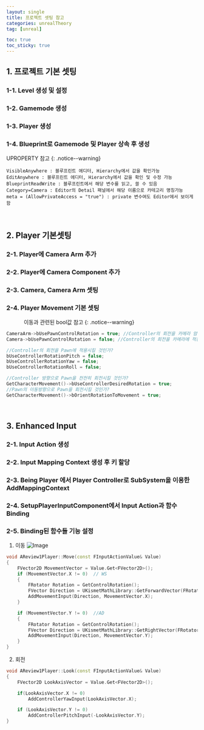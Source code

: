 ```yaml
---
layout: single
title: 프로젝트 셋팅 참고
categories: unrealTheory
tag: [unreal]

toc: true
toc_sticky: true
---
```


## 1. 프로젝트 기본 셋팅
### 1-1. Level 생성 및 설정
### 1-2. Gamemode 생성
### 1-3. Player 생성
### 1-4. Blueprint로 Gamemode 및 Player 상속 후 생성

UPROPERTY 참고
{: .notice--warning} 

```
VisibleAnywhere : 블루프린트 에디터, Hierarchy에서 값을 확인가능
EditAnywhere : 블루프린트 에디터, Hierarchy에서 값을 확인 및 수정 가능
BlueprintReadWrite : 블루프린트에서 해당 변수를 읽고, 쓸 수 있음
Category=Camera : Editor의 Detail 패널에서 해당 이름으로 카테고리 명칭가능
meta = (AllowPrivateAccess = "true") : private 변수여도 Editor에서 보이게 함
```

   
   

## 2. Player 기본셋팅
### 2-1. Player에 Camera Arm 추가
### 2-2. Player에 Camera Component 추가
### 2-3. Camera, Camera Arm 셋팅
### 2-4. Player Movement 기본 셋팅
   
이동과 관련된 bool값 참고
{: .notice--warning} 

```cpp
CameraArm->bUsePawnControlRotation = true; //Controller의 회전을 카메라 암에 적용시킬것인가?
Camera->bUsePawnControlRotation = false; //Controller의 회전을 카메라에 적용시킬것인가?

//Controller의 회전을 Pawn에 적용시킬 것인가?
bUseControllerRotationPitch = false;
bUseControllerRotationYaw = false;
bUseControllerRotationRoll = false;

//Controller 방향으로 Pawn을 천천히 회전시킬 것인가?
GetCharacterMovement()->bUseControllerDesiredRotation = true;
//Pawn의 이동방향으로 Pawn을 회전시킬 것인가?
GetCharacterMovement()->bOrientRotationToMovement = true;
```

   
   
## 3. Enhanced Input 
### 2-1. Input Action 생성
### 2-2. Input Mapping Context 생성 후 키 할당
### 2-3. Being Player 에서 Player Controller로 SubSystem을 이용한 AddMappingContext
### 2-4. SetupPlayerInputComponent에서 Input Action과 함수 Binding
### 2-5. Binding된 함수들 기능 설정

1) 이동
![Image](https://github.com/user-attachments/assets/31370c63-f89f-44e7-9c5b-1e744a26f83e)

```cpp
void AReview1Player::Move(const FInputActionValue& Value)
{
	FVector2D MovementVector = Value.Get<FVector2D>();
	if (MovementVector.X != 0)	// WS
	{
		FRotator Rotation = GetControlRotation();
		FVector Direction = UKismetMathLibrary::GetForwardVector(FRotator(0, Rotation.Yaw, 0));
		AddMovementInput(Direction, MovementVector.X);
	}

	if (MovementVector.Y != 0)	//AD
	{
		FRotator Rotation = GetControlRotation();
		FVector Direction = UKismetMathLibrary::GetRightVector(FRotator(0, Rotation.Yaw, 0));
		AddMovementInput(Direction, MovementVector.Y);
	}
}
```

2) 회전
```cpp
void AReview1Player::Look(const FInputActionValue& Value)
{
	FVector2D LookAxisVector = Value.Get<FVector2D>();

	if(LookAxisVector.X != 0)
		AddControllerYawInput(LookAxisVector.X);

	if (LookAxisVector.Y != 0)
		AddControllerPitchInput(-LookAxisVector.Y);
}
```
